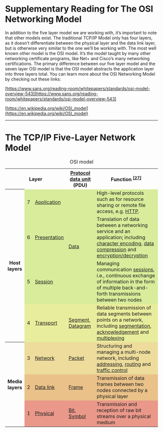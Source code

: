 # Supplementary Reading for The OSI Networking Model

In addition to the five layer model we are working with, it’s important to note that other models exist. The traditional TCP/IP Model only has four layers, as it doesn’t differentiate between the physical layer and the data link layer, but is otherwise very similar to the one we’ll be working with. The most well known other model is the OSI model. It’s the model taught by many other networking certificate programs, like Net+ and Cisco’s many networking certifications. The primary difference between our five layer model and the seven layer OSI model is that the OSI model abstracts the application layer into three layers total.
 You can learn more about the OSI Networking Model by checking out these links:

[https://www.sans.org/reading-room/whitepapers/standards/osi-model-overview-543](https://www.sans.org/reading-room/whitepapers/standards/osi-model-overview-543)

[https://en.wikipedia.org/wiki/OSI_model](https://en.wikipedia.org/wiki/OSI_model)

---

# The TCP/IP Five-Layer Network Model

<table class="wikitable" style="margin: 1em auto 1em auto;">
  <caption>OSI model </caption>
  <tbody>
    <tr>
      <th colspan="3">Layer </th>
      <th>
        <a href="/wiki/Protocol_data_unit" title="Protocol data unit">Protocol data unit</a> (PDU)
      </th>
      <th>Function <sup id="cite_ref-27" class="reference">
          <a href="#cite_note-27">[27]</a>
        </sup>
      </th>
    </tr>
    <tr>
      <th rowspan="4">Host <br>layers </th>
      <td style="background:#d8ec9b;">7 </td>
      <td style="background:#d8ec9b;">
        <a href="/wiki/Application_layer" title="Application layer">Application</a>
      </td>
      <td style="background:#d8ec9c;" rowspan="3">
        <a href="/wiki/Data_(computing)" class="mw-redirect" title="Data (computing)">Data</a>
      </td>
      <td style="background:#d8ec9c;">High-level protocols such as for resource sharing or remote file access, e.g. <a href="/wiki/Hypertext_Transfer_Protocol" class="mw-redirect" title="Hypertext Transfer Protocol">HTTP</a>. </td>
    </tr>
    <tr>
      <td style="background:#d8ec9b;">6 </td>
      <td style="background:#d8ec9b;">
        <a href="/wiki/Presentation_layer" title="Presentation layer">Presentation</a>
      </td>
      <td style="background:#d8ec9b;">Translation of data between a networking service and an application; including <a href="/wiki/Character_encoding" title="Character encoding">character encoding</a>, <a href="/wiki/Data_compression" title="Data compression">data compression</a> and <a href="/wiki/Encryption" title="Encryption">encryption/decryption</a>
      </td>
    </tr>
    <tr>
      <td style="background:#d8ec9b;">5 </td>
      <td style="background:#d8ec9b;">
        <a href="/wiki/Session_layer" title="Session layer">Session</a>
      </td>
      <td style="background:#d8ec9b;">Managing communication <a href="/wiki/Session_(computer_science)" title="Session (computer science)">sessions</a>, i.e., continuous exchange of information in the form of multiple back-and-forth transmissions between two nodes </td>
    </tr>
    <tr>
      <td style="background:#e7ed9c;">4 </td>
      <td style="background:#e7ed9c;">
        <a href="/wiki/Transport_layer" title="Transport layer">Transport</a>
      </td>
      <td style="background:#e7ed9c;">
        <a href="/wiki/Packet_segmentation" title="Packet segmentation">Segment</a>, <a href="/wiki/Datagram" title="Datagram">Datagram</a>
      </td>
      <td style="background:#e7ed9c;">Reliable transmission of data segments between points on a network, including <a href="/wiki/Packet_segmentation" title="Packet segmentation">segmentation</a>, <a href="/wiki/Acknowledgement_(data_networks)" title="Acknowledgement (data networks)">acknowledgement</a> and <a href="/wiki/Multiplexing" title="Multiplexing">multiplexing</a>
      </td>
    </tr>
    <tr>
      <th rowspan="3">Media <br>layers </th>
      <td style="background:#eddc9c;">3 </td>
      <td style="background:#eddc9c;">
        <a href="/wiki/Network_layer" title="Network layer">Network</a>
      </td>
      <td style="background:#eddc9c;">
        <a href="/wiki/Network_packet" title="Network packet">Packet</a>
      </td>
      <td style="background:#eddc9c;">Structuring and managing a multi-node network, including <a href="/wiki/Address_space" title="Address space">addressing</a>, <a href="/wiki/Routing" title="Routing">routing</a> and <a href="/wiki/Network_traffic_control" title="Network traffic control">traffic control</a>
      </td>
    </tr>
    <tr>
      <td style="background:#e9c189;">2 </td>
      <td style="background:#e9c189;">
        <a href="/wiki/Data_link_layer" title="Data link layer">Data link</a>
      </td>
      <td style="background:#e9c189;">
        <a href="/wiki/Frame_(networking)" title="Frame (networking)">Frame</a>
      </td>
      <td style="background:#e9c189;">Transmission of data frames between two nodes connected by a physical layer </td>
    </tr>
    <tr>
      <td style="background:#e9988a;">1 </td>
      <td style="background:#e9988a;">
        <a href="/wiki/Physical_layer" title="Physical layer">Physical</a>
      </td>
      <td style="background:#e9988a;">
        <a href="/wiki/Bit" title="Bit">Bit</a>, <a href="/wiki/Symbol_rate#Symbols" title="Symbol rate">Symbol</a>
      </td>
      <td style="background:#e9988a;">Transmission and reception of raw bit streams over a physical medium </td>
    </tr>
  </tbody>
</table>